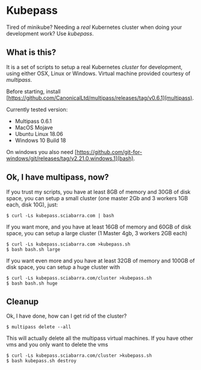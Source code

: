 # Kubepass

Tired of minikube? Needing a _real_ Kubernetes cluster when doing your development work? Use *kubepass*. 

## What is this?

It is a set of scripts to setup a real Kubernetes *cluster* for development, using either OSX, Linux or Windows. Virtual machine provided courtesy of *multipass*.

Before starting, install [https://github.com/CanonicalLtd/multipass/releases/tag/v0.6.1](multipass). 

Currently tested version:

- Multipass 0.6.1
- MacOS Mojave 
- Ubuntu Linux 18.06
- Windows 10 Build 18

On windows you also need [https://github.com/git-for-windows/git/releases/tag/v2.21.0.windows.1](bash).

## Ok, I have multipass, now?

If you trust my scripts, you have at least 8GB of memory and 30GB of disk space, you can setup a small cluster (one master 2Gb and 3 workers 1GB each, disk 10G), just:

```
$ curl -Ls kubepass.sciabarra.com | bash
```

If you want more, and you have at least 16GB of memory and 60GB of disk space, you can setup a large cluster (1 Master 4gb, 3 workers 2GB each)

```
$ curl -Ls kubepass.sciabarra.com >kubepass.sh
$ bash bash.sh large
```

If you want even more and you have at least 32GB of memory and 100GB of disk space, you can setup a huge cluster with

```
$ curl -Ls kubepass.sciabarra.com/cluster >kubepass.sh
$ bash bash.sh huge
```

## Cleanup

Ok, I have done, how can I get rid of the cluster?

```
$ multipass delete --all
```

This will actually delete all the multipass virtual machines. If you have other vms and you only want to delete the vms

```
$ curl -Ls kubepass.sciabarra.com/cluster >kubepass.sh
$ bash kubepass.sh destroy
```


